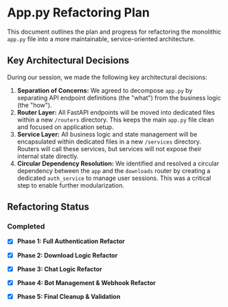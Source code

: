 # App.py Refactoring Plan

This document outlines the plan and progress for refactoring the monolithic `app.py` file into a more maintainable, service-oriented architecture.

## Key Architectural Decisions

During our session, we made the following key architectural decisions:

1.  **Separation of Concerns:** We agreed to decompose `app.py` by separating API endpoint definitions (the "what") from the business logic (the "how").
2.  **Router Layer:** All FastAPI endpoints will be moved into dedicated files within a new `/routers` directory. This keeps the main `app.py` file clean and focused on application setup.
3.  **Service Layer:** All business logic and state management will be encapsulated within dedicated files in a new `/services` directory. Routers will call these services, but services will not expose their internal state directly.
4.  **Circular Dependency Resolution:** We identified and resolved a circular dependency between the `app` and the `downloads` router by creating a dedicated `auth_service` to manage user sessions. This was a critical step to enable further modularization.

## Refactoring Status

### Completed
- [x] **Phase 1: Full Authentication Refactor**
- [x] **Phase 2: Download Logic Refactor**

- [x] **Phase 3: Chat Logic Refactor**
- [x] **Phase 4: Bot Management & Webhook Refactor**
- [x] **Phase 5: Final Cleanup & Validation**